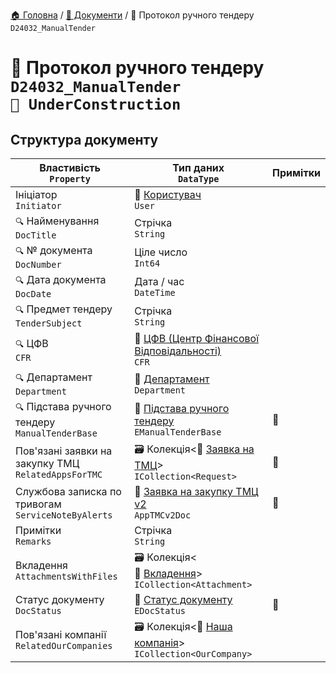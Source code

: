 ﻿[🏠 Головна](../README.MD) / [📕 Документи](./README.MD) / 📕 Протокол ручного тендеру `D24032_ManualTender`

# 📕 Протокол ручного тендеру `D24032_ManualTender` </br> `🚧 UnderConstruction`

## Структура документу

| Властивість </br> `Property` | Тип даних </br> `DataType` | Примітки |
| --- | --- | --- |
| Ініціатор </br> `Initiator` | 📘 [Користувач](../Entities/User.md) </br> `User` |  |
| `🔍` Найменування </br> `DocTitle` | Стрічка </br> `String` |  |
| `🔍` № документа </br> `DocNumber` | Ціле число </br> `Int64` |  |
| `🔍` Дата документа </br> `DocDate` | Дата / час </br> `DateTime` |  |
| `🔍` Предмет тендеру </br> `TenderSubject` | Стрічка </br> `String` |  |
| `🔍` ЦФВ </br> `CFR` | 📘 [ЦФВ (Центр Фінансової Відповідальності)](../Entities/CFR.md) </br> `CFR` |  |
| `🔍` Департамент </br> `Department` | 📘 [Департамент](../Entities/Department.md) </br> `Department` |  |
| `🔍` Підстава ручного тендеру </br> `ManualTenderBase` | 🎲 [Підстава ручного тендеру](../Enums/EManualTenderBase.md) </br> `EManualTenderBase` | 🚧 |
| Пов'язані заявки на закупку ТМЦ </br> `RelatedAppsForTMC` | 🗃 Колекція<📘 [Заявка на ТМЦ](../Entities/Request.md)> </br> `ICollection<Request>` | 🚧 |
| Службова записка по тривогам </br> `ServiceNoteByAlerts` | 📕 [Заявка на закупку ТМЦ v2](../Documents/AppTMCv2Doc.md) </br> `AppTMCv2Doc` | 🚧 |
| Примітки </br> `Remarks` | Стрічка </br> `String` |  |
| Вкладення </br> `AttachmentsWithFiles` | 🗃 Колекція<📘 [Вкладення](../Entities/Attachment.md)> </br> `ICollection<Attachment>` |  |
| Статус документу </br> `DocStatus` | 🎲 [Статус документу](../Enums/EDocStatus.md) </br> `EDocStatus` | 🚧 |
| Пов'язані компанії </br> `RelatedOurCompanies` | 🗃 Колекція<📘 [Наша компанія](../Entities/OurCompany.md)> </br> `ICollection<OurCompany>` |  |